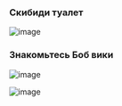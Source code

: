 ### Скибиди туалет 
![image](https://github.com/jestxfot/nostalgia/assets/87380272/31786206-640f-4663-badb-4fbc183edb75)

### Знакомьтесь Боб вики
![image](https://github.com/jestxfot/nostalgia/assets/87380272/17242e59-a91c-4fca-8b17-d64d783b1c47)

![image](https://github.com/jestxfot/nostalgia/assets/87380272/854d084f-7f8f-4458-bb1f-f3cac94837f7)
